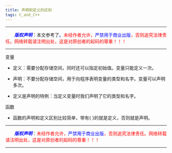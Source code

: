 ```yaml
---
title: 声明和定义的区别
tags: C_and_C++
---
```


------

&emsp;&emsp;<font color=blue>**_版权声明_**</font>：本文参考了<font color=blue>。</font><font color=red>未经作者允许，<font color=blue>严禁用于商业出版</font>，否则追究法律责任。网络转载请注明出处，这是对原创者的起码的尊重！！！</font>

------

变量

* 定义：需要分配存储空间，同时还可以指定初始值。变量只能定义一次。
  
* 声明：不要分配存储空间，用于向程序表明变量的类型和名字。变量可以声明多次。
  
* 定义是声明的特例：当定义变量时我们声明了它的类型和名字。		
  	 
函数

*  函数的声明和定义区别比较简单，带有{ }的就是定义，否则就是声明。

------

&emsp;&emsp;<font color=blue>**_版权声明_**</font>：<font color=red>未经作者允许，<font color=blue>严禁用于商业出版</font>，否则追究法律责任。网络转载请注明出处，这是对原创者的起码的尊重！！！</font>

------